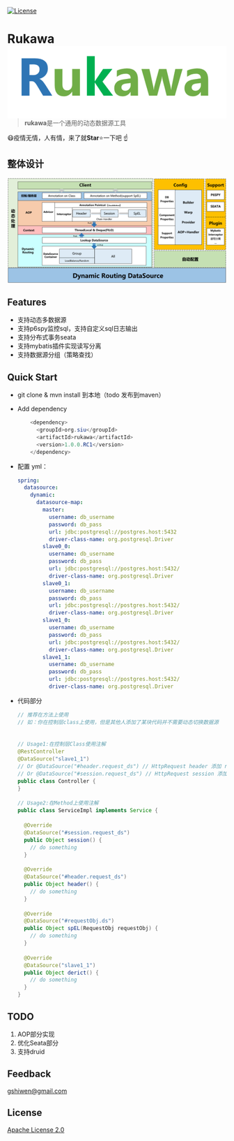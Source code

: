 [![License](https://img.shields.io/github/license/apache/incubator-streampipes.svg)](http://www.apache.org/licenses/LICENSE-2.0)

# Rukawa <img src="./assets/LOGO.png" align="right" />

> **rukawa**是一个通用的动态数据源工具







:mask:疫情无情，人有情，来了就**Star**:star:一下吧 :point_up:



## 整体设计

![image-20200320141532432](./assets/rukawa-all.png)



## Features

- 支持动态多数据源
- 支持p6spy监控sql，支持自定义sql日志输出
- 支持分布式事务seata
- 支持mybatis插件实现读写分离
- 支持数据源分组（策略查找）

## Quick Start

* git clone & mvn install  到本地（todo 发布到maven）

* Add dependency

  ```java
      <dependency>
        <groupId>org.siu</groupId>
        <artifactId>rukawa</artifactId>
        <version>1.0.0.RC1</version>
      </dependency>
  ```

- 配置 yml：

  ```yml
  spring:
    datasource:
      dynamic:
        datasource-map:
          master:
            username: db_username
            password: db_pass
            url: jdbc:postgresql://postgres.host:5432
            driver-class-name: org.postgresql.Driver
          slave0_0:
            username: db_username
            password: db_pass
            url: jdbc:postgresql://postgres.host:5432/
            driver-class-name: org.postgresql.Driver
          slave0_1:
            username: db_username
            password: db_pass
            url: jdbc:postgresql://postgres.host:5432/
            driver-class-name: org.postgresql.Driver
          slave1_0:
            username: db_username
            password: db_pass
            url: jdbc:postgresql://postgres.host:5432/
            driver-class-name: org.postgresql.Driver
          slave1_1:
            username: db_username
            password: db_pass
            url: jdbc:postgresql://postgres.host:5432/
            driver-class-name: org.postgresql.Driver
  ```

- 代码部分

  ```java
  // 推荐在方法上使用
  // 如：你在控制层class上使用，但是其他人添加了某块代码并不需要动态切换数据源
  
  
  // Usage1:在控制层Class使用注解
  @RestController
  @DataSource("slave1_1") 
  // Or @DataSource("#header.request_ds") // HttpRequest header 添加 request_ds='slave1_1'
  // Or @DataSource("#session.request_ds") // HttpRequest session 添加 request_ds='slave1_1'
  public class Controller {
  }
  
  // Usage2:在Method上使用注解
  public class ServiceImpl implements Service {
  
    @Override
    @DataSource("#session.request_ds")
    public Object session() {
      // do something
    }
  
    @Override
    @DataSource("#header.request_ds")
    public Object header() {
      // do something
    }
  
    @Override
    @DataSource("#requestObj.ds")
    public Object spEL(RequestObj requestObj) {
      // do something
    }
  
    @Override
    @DataSource("slave1_1")
    public Object derict() {
      // do something
    }
  }
  ```

  

## TODO

1. AOP部分实现
2. 优化Seata部分
3. 支持druid


## Feedback

 [gshiwen@gmail.com](mailto:gshiwen@gmail.com)

## License

[Apache License 2.0](LICENSE)




